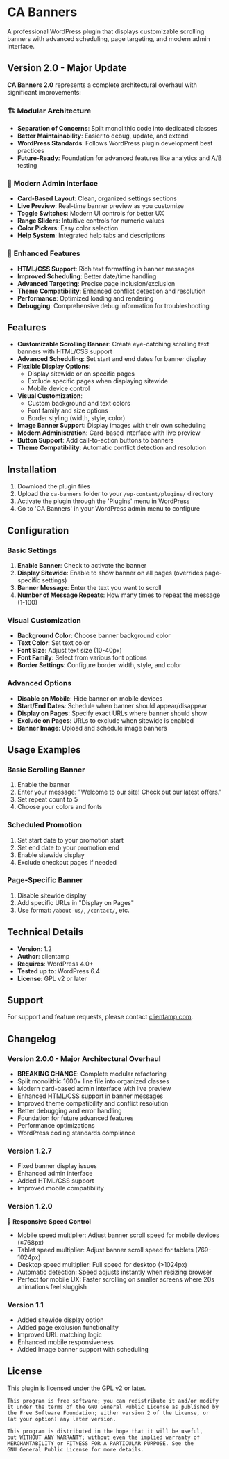 # CA Banners

A professional WordPress plugin that displays customizable scrolling banners with advanced scheduling, page targeting, and modern admin interface.

## Version 2.0 - Major Update

**CA Banners 2.0** represents a complete architectural overhaul with significant improvements:

### 🏗️ **Modular Architecture**
- **Separation of Concerns**: Split monolithic code into dedicated classes
- **Better Maintainability**: Easier to debug, update, and extend
- **WordPress Standards**: Follows WordPress plugin development best practices
- **Future-Ready**: Foundation for advanced features like analytics and A/B testing

### 🎨 **Modern Admin Interface**
- **Card-Based Layout**: Clean, organized settings sections
- **Live Preview**: Real-time banner preview as you customize
- **Toggle Switches**: Modern UI controls for better UX
- **Range Sliders**: Intuitive controls for numeric values
- **Color Pickers**: Easy color selection
- **Help System**: Integrated help tabs and descriptions

### 🚀 **Enhanced Features**
- **HTML/CSS Support**: Rich text formatting in banner messages
- **Improved Scheduling**: Better date/time handling
- **Advanced Targeting**: Precise page inclusion/exclusion
- **Theme Compatibility**: Enhanced conflict detection and resolution
- **Performance**: Optimized loading and rendering
- **Debugging**: Comprehensive debug information for troubleshooting

## Features

- **Customizable Scrolling Banner**: Create eye-catching scrolling text banners with HTML/CSS support
- **Advanced Scheduling**: Set start and end dates for banner display
- **Flexible Display Options**: 
  - Display sitewide or on specific pages
  - Exclude specific pages when displaying sitewide
  - Mobile device control
- **Visual Customization**:
  - Custom background and text colors
  - Font family and size options
  - Border styling (width, style, color)
- **Image Banner Support**: Display images with their own scheduling
- **Modern Administration**: Card-based interface with live preview
- **Button Support**: Add call-to-action buttons to banners
- **Theme Compatibility**: Automatic conflict detection and resolution

## Installation

1. Download the plugin files
2. Upload the `ca-banners` folder to your `/wp-content/plugins/` directory
3. Activate the plugin through the 'Plugins' menu in WordPress
4. Go to 'CA Banners' in your WordPress admin menu to configure

## Configuration

### Basic Settings

1. **Enable Banner**: Check to activate the banner
2. **Display Sitewide**: Enable to show banner on all pages (overrides page-specific settings)
3. **Banner Message**: Enter the text you want to scroll
4. **Number of Message Repeats**: How many times to repeat the message (1-100)

### Visual Customization

- **Background Color**: Choose banner background color
- **Text Color**: Set text color
- **Font Size**: Adjust text size (10-40px)
- **Font Family**: Select from various font options
- **Border Settings**: Configure border width, style, and color

### Advanced Options

- **Disable on Mobile**: Hide banner on mobile devices
- **Start/End Dates**: Schedule when banner should appear/disappear
- **Display on Pages**: Specify exact URLs where banner should show
- **Exclude on Pages**: URLs to exclude when sitewide is enabled
- **Banner Image**: Upload and schedule image banners

## Usage Examples

### Basic Scrolling Banner
1. Enable the banner
2. Enter your message: "Welcome to our site! Check out our latest offers."
3. Set repeat count to 5
4. Choose your colors and fonts

### Scheduled Promotion
1. Set start date to your promotion start
2. Set end date to your promotion end
3. Enable sitewide display
4. Exclude checkout pages if needed

### Page-Specific Banner
1. Disable sitewide display
2. Add specific URLs in "Display on Pages"
3. Use format: `/about-us/`, `/contact/`, etc.

## Technical Details

- **Version**: 1.2
- **Author**: clientamp
- **Requires**: WordPress 4.0+
- **Tested up to**: WordPress 6.4
- **License**: GPL v2 or later

## Support

For support and feature requests, please contact [clientamp.com](https://clientamp.com/).

## Changelog

### Version 2.0.0 - Major Architectural Overhaul
- **BREAKING CHANGE**: Complete modular refactoring
- Split monolithic 1600+ line file into organized classes
- Modern card-based admin interface with live preview
- Enhanced HTML/CSS support in banner messages
- Improved theme compatibility and conflict resolution
- Better debugging and error handling
- Foundation for future advanced features
- Performance optimizations
- WordPress coding standards compliance

### Version 1.2.7
- Fixed banner display issues
- Enhanced admin interface
- Added HTML/CSS support
- Improved mobile compatibility

### Version 1.2.0

**🎯 Responsive Speed Control**
- Mobile speed multiplier: Adjust banner scroll speed for mobile devices (≤768px)
- Tablet speed multiplier: Adjust banner scroll speed for tablets (769-1024px)  
- Desktop speed multiplier: Full speed for desktop (>1024px)
- Automatic detection: Speed adjusts instantly when resizing browser
- Perfect for mobile UX: Faster scrolling on smaller screens where 20s animations feel sluggish

### Version 1.1
- Added sitewide display option
- Added page exclusion functionality
- Improved URL matching logic
- Enhanced mobile responsiveness
- Added image banner support with scheduling

## License

This plugin is licensed under the GPL v2 or later.

```
This program is free software; you can redistribute it and/or modify
it under the terms of the GNU General Public License as published by
the Free Software Foundation; either version 2 of the License, or
(at your option) any later version.

This program is distributed in the hope that it will be useful,
but WITHOUT ANY WARRANTY; without even the implied warranty of
MERCHANTABILITY or FITNESS FOR A PARTICULAR PURPOSE. See the
GNU General Public License for more details.
```
